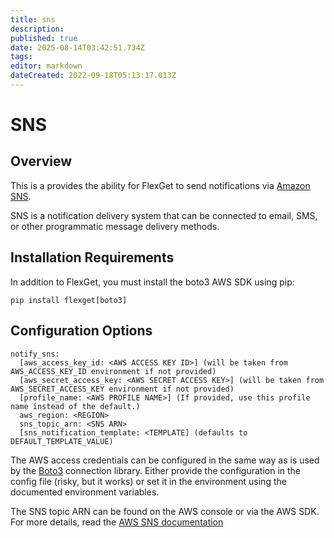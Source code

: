 ```yaml
---
title: sns
description: 
published: true
date: 2025-08-14T03:42:51.734Z
tags: 
editor: markdown
dateCreated: 2022-09-18T05:13:17.013Z
---
```


# SNS
## Overview
This is a provides the ability for FlexGet to send notifications via [Amazon SNS](https://aws.amazon.com/sns/).

SNS is a notification delivery system that can be connected to email, SMS, or other programmatic message delivery methods.

## Installation Requirements
In addition to FlexGet, you must install the boto3 AWS SDK using pip:

```
pip install flexget[boto3]
```

## Configuration Options
```
notify_sns:
  [aws_access_key_id: <AWS ACCESS KEY ID>] (will be taken from AWS_ACCESS_KEY_ID environment if not provided)
  [aws_secret_access_key: <AWS SECRET ACCESS KEY>] (will be taken from AWS_SECRET_ACCESS_KEY environment if not provided)
  [profile_name: <AWS PROFILE NAME>] (If provided, use this profile name instead of the default.)
  aws_region: <REGION>
  sns_topic_arn: <SNS ARN>
  [sns_notification_template: <TEMPLATE] (defaults to DEFAULT_TEMPLATE_VALUE)
```

The AWS access credentials can be configured in the same way as is used by the [Boto3](https://aws.amazon.com/sdk-for-python/) connection library. Either provide the configuration in the config file (risky, but it works) or set it in the environment using the documented environment variables.

The SNS topic ARN can be found on the AWS console or via the AWS SDK. For more details, read the [AWS SNS documentation](http://aws.amazon.com/documentation/sns/)